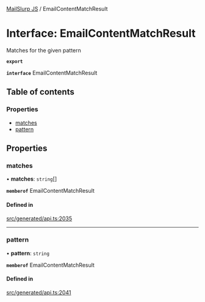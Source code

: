 [MailSlurp JS](../README.md) / EmailContentMatchResult

# Interface: EmailContentMatchResult

Matches for the given pattern

**`export`**

**`interface`** EmailContentMatchResult

## Table of contents

### Properties

- [matches](EmailContentMatchResult.md#matches)
- [pattern](EmailContentMatchResult.md#pattern)

## Properties

### matches

• **matches**: `string`[]

**`memberof`** EmailContentMatchResult

#### Defined in

[src/generated/api.ts:2035](https://github.com/mailslurp/mailslurp-client/blob/113e801/src/generated/api.ts#L2035)

___

### pattern

• **pattern**: `string`

**`memberof`** EmailContentMatchResult

#### Defined in

[src/generated/api.ts:2041](https://github.com/mailslurp/mailslurp-client/blob/113e801/src/generated/api.ts#L2041)
